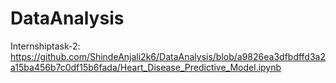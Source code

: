 # DataAnalysis

Internshiptask-2:
https://github.com/ShindeAnjali2k6/DataAnalysis/blob/a9826ea3dfbdffd3a2a15ba456b7c0df15b6fada/Heart_Disease_Predictive_Model.ipynb
